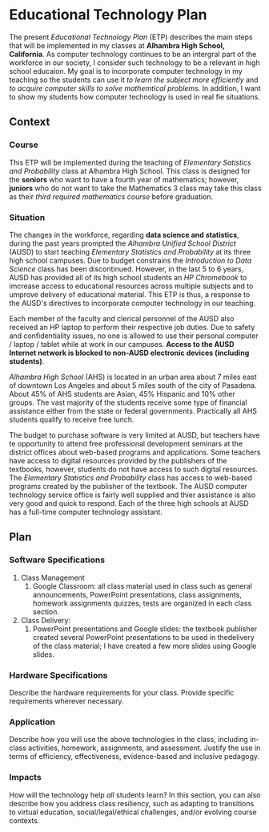 # **Educational Technology Plan**

The present *Educational Technology Plan* (ETP) describes the main steps that will be implemented in my classes at **Alhambra High School, California**. As computer technology continues to be an intergral part of the workforce in our society, I consider such technology to be a relevant in high school educaion. My goal is to incorporate computer technology in my teaching so the students can use it *to learn the subject more efficiently* and *to acquire computer skills to solve mathemtical problems*. In addition, I want to show my students how computer technology is used in real fie situations.

## Context

### Course

This ETP will be implemented during the teaching of *Elementary Satistics and Probability* class at Alhambra High School. This class is designed for the **seniors** who want to have a fourth year of mathematics; however, **juniors** who do not want to take the Mathematics 3 class may take this class as their *third required mathematics course* before graduation.

### Situation

The changes in the workforce, regarding **data science and statistics**, during the past years prompted the *Alhambra Unified School District* (AUSD) to start teaching *Elementary Statistics and Probability* at its three high school campuses. Due to budget constrains the *Introduction to Data Science* class has been discontinued. However, in the last 5 to 6 years, AUSD has provided all of its high school students an *HP Chromebook* to imcrease access to educational resources across multiple subjects and to umprove delivery of educational material. This ETP is thus, a response to the AUSD's directives to incorporate computer technology in our teaching. 

Each member of the faculty and clerical personnel of the AUSD also received an HP laptop to perform their respective job duties. Due to safety and confidentiality issues, no one is allowed to use their personal computer / laptop / tablet while at work in our campuses. **Access to the AUSD Internet network is blocked to non-AUSD electronic devices (including students)**. 

*Alhambra High School* (AHS) is located in an urban area about 7 miles east of downtown Los Angeles and about 5 miles south of the city of Pasadena. About 45% of AHS students are Asian, 45% Hispanic and 10% other groups. The vast majority of the students receive some type of financial assistance either from the state or federal governments. Practically all AHS students qualify to receive free lunch.

The budget to purchase software is very limited at AUSD, but teachers have te opportunity to attend free professional development seminars at the district offices about web-based programs and applications. Some teachers have access to digital resources provided by the publishers of the textbooks, however, students do not have access to such digital resources. The *Elementary Statistics and Probability* class has access to web-based programs created by the publisher of the textbook. The AUSD computer technology service office is fairly well supplied and thier assistance is also very good and quick to respond. Each of the three high schools at AUSD has a full-time computer technology assistant.

## Plan

### Software Specifications

1. Class Management
   1. Google Classroom: all class material used in class such as general announcements, PowerPoint presentations, class assignments, homework assignments quizzes, tests are organized in each class section.
2. Class Delivery:
   1. PowerPoint presentations and Google slides: the textbook publisher created several PowerPoint presentations to be used in thedelivery of the class material; I have created a few more slides using Google slides.

### Hardware Specifications

Describe the hardware requirements for your class. Provide specific requirements
wherever necessary.

### Application

Describe how you will use the above technologies in the class, including
in-class activities, homework, assignments, and assessment. Justify the use
in terms of efficiency, effectiveness, evidence-based and inclusive pedagogy.

### Impacts

How will the technology help *all* students learn? In this section, you can also
describe how you address class resiliency, such as adapting to
transitions to virtual education, social/legal/ethical challenges,  and/or
evolving course contexts.
